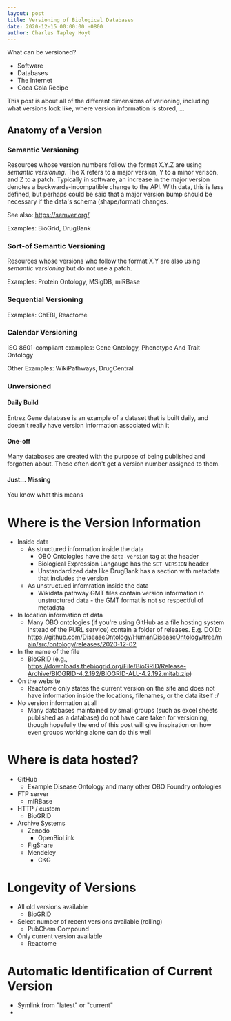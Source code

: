 ```yaml
---
layout: post
title: Versioning of Biological Databases
date: 2020-12-15 00:00:00 -0800
author: Charles Tapley Hoyt
---
```

What can be versioned?

- Software
- Databases
- The Internet
- Coca Cola Recipe

This post is about all of the different dimensions
of verioning, including what versions look like,
where version information is stored, ...

## Anatomy of a Version

### Semantic Versioning

Resources whose version numbers follow the format 
X.Y.Z are using *semantic versioning*. The
X refers to a major version, Y to a minor verison,
and Z to a patch. Typically in software, an increase
in the major version denotes a backwards-incompatible
change to the API. With data, this is less defined, but
perhaps could be said that a major version bump should
be necessary if the data's schema (shape/format) changes.

See also: https://semver.org/

Examples: BioGrid, DrugBank

### Sort-of Semantic Versioning

Resources whose versions who follow the format
X.Y are also using *semantic versioning* but
do not use a patch.

Examples: Protein Ontology, MSigDB, miRBase

### Sequential Versioning

Examples: ChEBI, Reactome

### Calendar Versioning

ISO 8601-compliant examples: Gene Ontology, Phenotype And Trait Ontology

Other Examples: WikiPathways, DrugCentral

### Unversioned

#### Daily Build

Entrez Gene database is an example of a dataset that is built daily, and
doesn't really have version information associated with it

#### One-off

Many databases are created with the purpose of being published and forgotten
about. These often don't get a version number assigned to them.

#### Just... Missing

You know what this means

# Where is the Version Information

- Inside data
    - As structured information inside the data
        - OBO Ontologies have the `data-version` tag at the header
        - Biological Expression Langauge has the `SET VERSION` header
        - Unstandardized data like DrugBank has a section with metadata that includes the version
    - As unstructued infomration inside the data
        - Wikidata pathway GMT files contain version information in unstructured data - the GMT format
          is not so respectful of metadata
- In location information of data
    - Many OBO ontologies (if you're using GitHub as a file hosting system instead of the PURL service)
      contain a folder of releases. E.g. DOID: https://github.com/DiseaseOntology/HumanDiseaseOntology/tree/main/src/ontology/releases/2020-12-02
- In the name of the file
    - BioGRID (e.g., https://downloads.thebiogrid.org/File/BioGRID/Release-Archive/BIOGRID-4.2.192/BIOGRID-ALL-4.2.192.mitab.zip)
- On the website
    - Reactome only states the current version on the site and does not have information inside
      the locations, filenames, or the data itself :/
- No version information at all
    - Many databases maintained by small groups (such as excel sheets published as a database)
      do not have care taken for versioning, though hopefully the end of this post will give
      inspiration on how even groups working alone can do this well
      

# Where is data hosted?

- GitHub
  - Example Disease Ontology and many other OBO Foundry ontologies
- FTP server
  - miRBase
- HTTP / custom
  - BioGRID
- Archive Systems
    - Zenodo
      - OpenBioLink
    - FigShare
    - Mendeley
      - CKG

# Longevity of Versions

- All old versions available
    - BioGRID
- Select number of recent versions available (rolling)
    - PubChem Compound
- Only current version available
    - Reactome

# Automatic Identification of Current Version

- Symlink from "latest" or "current"
-